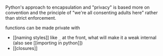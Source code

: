Python's approach to encapsulation and "privacy" is based more on convention and the principle of "we're all consenting adults here" rather than strict enforcement.


functions can be made private with
- [[naming styles]] like `_` at the front, what will make it a weak internal (also see [[importing in python]])
- [[closures]]
